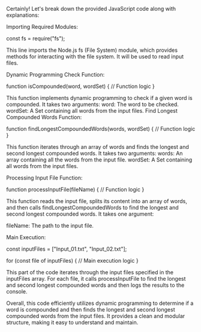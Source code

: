 Certainly! Let's break down the provided JavaScript code along with explanations:

Importing Required Modules:

const fs = require("fs");


This line imports the Node.js fs (File System) module, which provides methods for interacting with the file system. It will be used to read input files.

Dynamic Programming Check Function:

function isCompounded(word, wordSet) {
    // Function logic
}


This function implements dynamic programming to check if a given word is compounded. It takes two arguments:
word: The word to be checked.
wordSet: A Set containing all words from the input files.
Find Longest Compounded Words Function:

function findLongestCompoundedWords(words, wordSet) {
    // Function logic
}


This function iterates through an array of words and finds the longest and second longest compounded words. It takes two arguments:
words: An array containing all the words from the input file.
wordSet: A Set containing all words from the input files.

Processing Input File Function:

function processInputFile(fileName) {
    // Function logic
}


This function reads the input file, splits its content into an array of words, and then calls findLongestCompoundedWords to find the longest and second longest compounded words. It takes one argument:

fileName: The path to the input file.

Main Execution:

const inputFiles = ["Input_01.txt", "Input_02.txt"];

for (const file of inputFiles) {
    // Main execution logic
}

This part of the code iterates through the input files specified in the inputFiles array. For each file, it calls processInputFile to find the longest and second longest compounded words and then logs the results to the console.


Overall, this code efficiently utilizes dynamic programming to determine if a word is compounded and then finds the longest and second longest compounded words from the input files. It provides a clean and modular structure, making it easy to understand and maintain.
